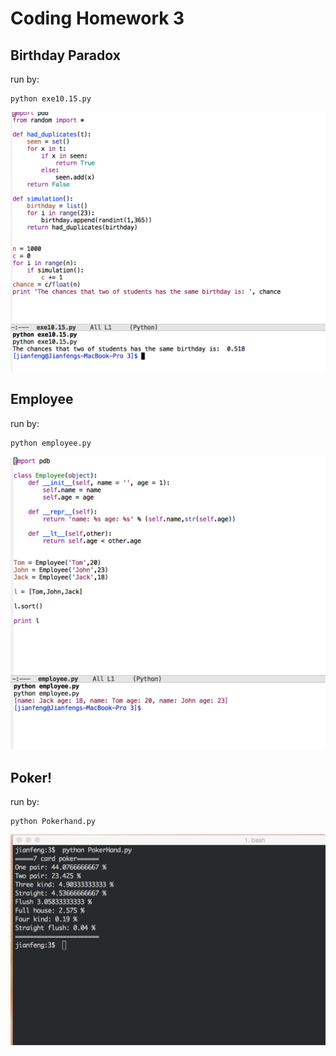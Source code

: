 # Coding Homework 3

## Birthday Paradox
run by:
```
python exe10.15.py
```
![Birthday Paradox](birthdayParadox.png)

## Employee
run by:
```
python employee.py
```
![Employee](employee.png)

## Poker!
run by:
```
python Pokerhand.py
```
![Poker](poker.png)